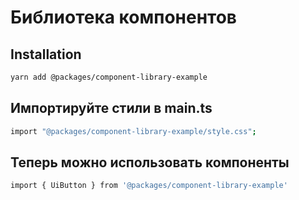 # Библиотека компонентов

## Installation
```sh
yarn add @packages/component-library-example
```

## Импортируйте стили в main.ts
```sh
import "@packages/component-library-example/style.css";
```

## Теперь можно использовать компоненты
```sh
import { UiButton } from '@packages/component-library-example'
```